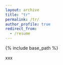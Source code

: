 ```yaml
---
layout: archive
title: "tr"
permalink: /tr/
author_profile: true
redirect_from:
  - /resume
---
```


{% include base_path %}

xxx



